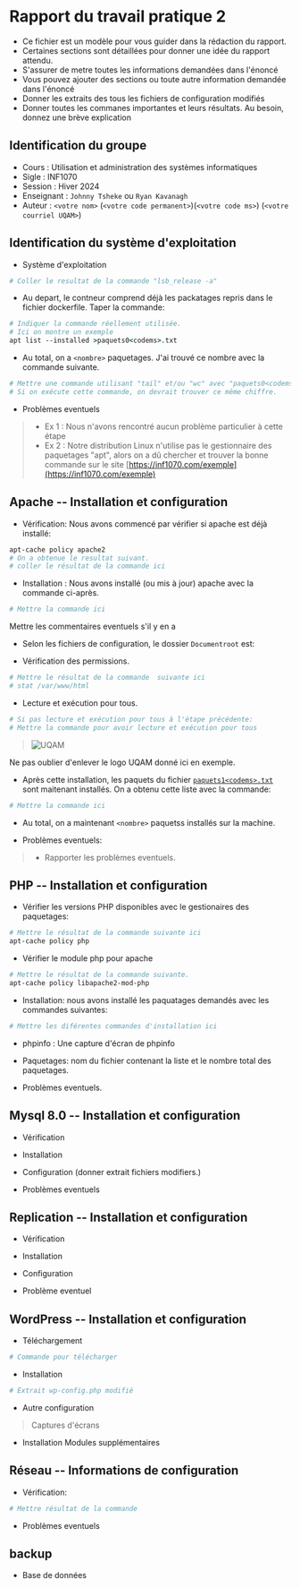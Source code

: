 # Rapport du travail pratique 2

- Ce fichier est un modèle pour vous guider dans la rédaction du rapport. 
- Certaines sections sont détaillées pour  donner une idée du rapport attendu. 
- S'assurer de metre toutes les informations demandées dans l'énoncé
- Vous pouvez ajouter des sections ou toute autre information demandée dans l'énoncé
- Donner les extraits des tous les fichiers de configuration modifiés
- Donner toutes les commanes importantes et leurs résultats. Au besoin, donnez une brève explication


## Identification du groupe

- Cours      : Utilisation et administration des systèmes informatiques
- Sigle      : INF1070
- Session    : Hiver 2024
- Enseignant : `Johnny Tsheke` ou `Ryan Kavanagh`
- Auteur     : `<votre nom>` (`<votre code permanent>`)(`<votre code ms>`) (`<votre courriel UQAM>`)


## Identification du système d'exploitation

- Système d'exploitation

~~~csh
# Coller le resultat de la commande "lsb_release -a"
~~~

- Au depart, le contneur comprend déjà les packatages repris dans le fichier dockerfile. Taper la commande: 
  
~~~csh
# Indiquer la commande réellement utilisée. 
# Ici on montre un exemple
apt list --installed >paquets0<codems>.txt
~~~

- Au total, on a `<nombre>` paquetages. J'ai  trouvé ce nombre avec la commande suivante.

~~~csh
# Mettre une commande utilisant "tail" et/ou "wc" avec "paquets0<codems>.txt" comme argument.
# Si on exécute cette commande, on devrait trouver ce même chiffre.
~~~

- Problèmes eventuels
  
> * Ex 1 : Nous n'avons rencontré aucun problème particulier à cette étape
> * Ex 2 : Notre distribution Linux n'utilise pas le gestionnaire des paquetages "apt", alors on a dû chercher et trouver la bonne commande sur le site [https://inf1070.com/exemple](https://inf1070.com/exemple)

  
 

## Apache -- Installation et configuration

- Vérification: Nous avons commencé par vérifier si apache est déjà installé:

~~~csh
apt-cache policy apache2
# On a obtenue le resultat suivant.
# coller le résultat de la commande ici
~~~

- Installation : Nous avons installé (ou mis à jour) apache  avec la commande ci-après.

~~~csh
# Mettre la commande ici
~~~

Mettre les commentaires eventuels s'il y en a

- Selon les fichiers de configuration, le dossier `Documentroot` est: 

- Vérification des permissions. 

~~~csh
# Mettre le résultat de la commande  suivante ici
# stat /var/www/html
~~~

- Lecture et exécution pour tous.

~~~csh
# Si pas lecture et exécution pour tous à l'étape précédente:
# Mettre la commande pour avoir lecture et exécution pour tous
~~~



<!-- ci-apres un exemple de d'insertion d'une image (logo UQAM) -->

>   ![UQAM](uqam.png) 

Ne pas oublier d'enlever le logo UQAM donné ici en exemple.


- Après cette installation,  les paquets du fichier [`paquets1<codems>.txt`](`paquets1<codems>.txt`) sont maitenant installés. On a obtenu cette liste avec la commande: 

~~~csh
# Mettre la commande ici
~~~

- Au total, on a maintenant `<nombre>` paquetss installés sur la machine.




- Problèmes eventuels:

> * Rapporter les problèmes eventuels.

## PHP -- Installation et configuration

- Vérifier les versions PHP disponibles avec le gestionaires des paquetages:

~~~csh
# Mettre le résultat de la commande suivante ici
apt-cache policy php
~~~

- Vérifier le module php pour apache

~~~csh
# Mettre le résultat de la commande suivante.
apt-cache policy libapache2-mod-php
~~~

- Installation: nous avons installé les paquatages demandés avec les commandes suivantes:

~~~csh
# Mettre les diférentes commandes d'installation ici
~~~




- phpinfo : Une capture d'écran de phpinfo

- Paquetages: nom du fichier contenant la liste et le nombre total des paquetages.

- Problèmes eventuels.
  
## Mysql 8.0 -- Installation et configuration

- Vérification

- Installation

- Configuration (donner extrait fichiers modifiers.)

- Problèmes eventuels
  
## Replication -- Installation et configuration

- Vérification

- Installation

- Configuration

- Problème eventuel
  
## WordPress -- Installation et configuration

- Téléchargement

~~~csh
# Commande pour télécharger
~~~

- Installation
 
 ~~~csh
 # Extrait wp-config.php modifié
 ~~~

- Autre configuration

> Captures d'écrans

- Installation Modules supplémentaires


## Réseau -- Informations de configuration


- Vérification: 
 
 ~~~csh
 # Mettre résultat de la commande
 ~~~



- Problèmes eventuels
  

## backup 

  
- Base de données